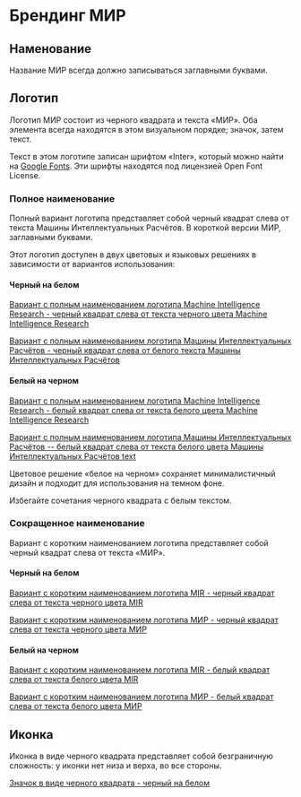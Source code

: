 # Брендинг МИР

## Наменование

Название МИР всегда должно записываться заглавными буквами.

## Логотип

Логотип МИР состоит из черного квадрата и текста «МИР». Оба элемента всегда находятся в этом визуальном порядке; значок, затем текст.

Текст в этом логотипе записан шрифтом «Inter», который можно найти на [Google Fonts](https://fonts.google.com/specimen/Inter). Эти шрифты находятся под лицензией Open Font License.

### Полное наименование

Полный вариант логотипа представляет собой черный квадрат слева от текста Машины Интеллектуальных Расчётов. В короткой версии МИР, заглавными буквами.

Этот логотип доступен в двух цветовых и языковых решениях в зависимости от вариантов использования:

#### Черный на белом

[Вариант с полным наименованием логотипа Machine Intelligence Research - черный квадрат слева от текста черного цвета Machine Intelligence Research](https://github.com/mir-one/brand-assets/blob/main/standard/mir_logo_en_full.svg)

[Вариант с полным наименованием логотипа Машины Интеллектуальных Расчётов - черный квадрат слева от белого текста Машины Интеллектуальных Расчётов](https://github.com/mir-one/brand-assets/blob/main/standard/mir_logo_ru_fullk.svg)

#### Белый на черном

[Вариант с полным наименованием логотипа Machine Intelligence Research - белый квадрат слева от текста белого цвета Machine Intelligence Research](https://github.com/mir-one/brand-assets/blob/main/standard/mir_logo_en_full_whitee.svg)

[Вариант с полным наименованием логотипа Машины Интеллектуальных Расчётов -- белый квадрат слева от текста белого цвета Машины Интеллектуальных Расчётов text](https://github.com/mir-one/brand-assets/blob/main/standard/mir_logo_ru_full_whitee.svg)

Цветовое решение «белое на черном» сохраняет минималистичный дизайн и подходит для использования на темном фоне.

Избегайте сочетания черного квадрата с белым текстом.

### Сокращенное наименование

Вариант с коротким наименованием логотипа представляет собой черный квадрат слева от текста «МИР».

#### Черный на белом

[Вариант с коротким наименованием логотипа MIR - черный квадрат слева от текста черного цвета MIR](https://github.com/mir-one/brand-assets/blob/main/Stacked/mir_logo_en_short.svg)

[Вариант с коротким наименованием логотипа МИР - черный квадрат слева от текста черного цвета МИР](https://github.com/mir-one/brand-assets/blob/main/stacked/mir_logo_ru_short.svg)

#### Белый на черном

[Вариант с коротким наименованием логотипа MIR - белый квадрат слева от текста белого цвета MIR](https://github.com/mir-one/brand-assets/blob/main/stacked/mir_logo_en_short.svg)

[Вариант с коротким наименованием логотипа МИР - белый квадрат слева от текста белого цвета МИР](https://github.com/mir-one/brand-assets/blob/main/stacked/mir_logo_ru_short_white.svg)

## Иконка
Иконка в виде черного квадрата представляет собой безграничную сложность: у иконки нет низа и верха, во все стороны.

[Значок в виде черного квадрата - черный на белом](https://github.com/mir-one/brand-assets/blob/main/Icon/favicon.svg)

